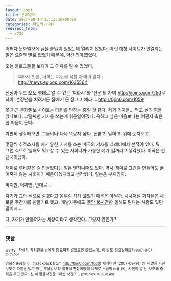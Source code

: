 ```yaml
---
layout: post
title: 문화일보
date: 2007-09-14T13:11:10+09:00
categories: 타인의-이야기
redirect_from:
  - /739
---
```


어쩌다 문화일보에 글을 볼일이 있었는데 열리지 않았다. 이런 대형 사이트가 안열리는 일은 요즘엔 별로 없었기 때문에, 약간 의아했었다.

오늘 블로그들들 보다가 그 이유를 알 수 있었다.

> <a title="찌라시 언론, 너희는 야동을 욕할 자격이 없다" name="1635564"></a>찌라시 언론, 너희는 야동을 욕할 자격이 없다 : <a href="http://news.egloos.com/1635564" target="_blank">http://news.egloos.com/1635564</a>

신정아 누드 보도 행태로 알 수 있는 '찌라시'와 '신문'의 차이 <a href="http://ijoins.com/250" target="_blank">http://ijoins.com/250</a>무놔야, 손장난을 치려거든 집에서 문 잠그고 해라 ... <a href="http://0jin0.com/1059" target="_blank">http://0jin0.com/1059</a>

쯧.지금 문화일보 사이트는 테러를 당하는 중일 것 같다. 저기 기자들... 먹고 살기 힘들었나보다. 그럴싸한 기사를 쓰는게 쉬운일이겠나. 욕하고 싶은 마음보다는 어쩐지 측은한 마음이 든다.

가만히 생각해보면, 그들이나 나나 똑같지 싶다. 돈받고, 일하고. 위에 눈치보고...

몇달씩 추적조사를 해서 알찬 기사를 쓰는 미국의 기자를 테레비에서 본적이 있다. 뭐, 그런 식으로 일해도 먹고살 수 있는 사회니까 가능한 얘기 일꺼라고 생각했다. 미국은 선진국이잖아.

재미로 <a href="http://jinto.pe.kr/223" target="_blank">루비</a>같은 걸 만들었다는 일본 엔지니어도 있다. 역시 재미로 그런걸 만들어도 굶어죽지 않는 사회이기 때문이겠지라고 생각했다. 일본은 부자잖아.

하지만, 어쩌면, 반대로...

자기가 그런 식으로 살겠다고 몸부림 치치 않았기 때문은 아닐까. <a href="http://blog.ohmynews.com/noalchol/187125" target="_blank">시사저널 기자</a>들은 새로운 주간지를 만들기로 했고, 개발자중에도 <a href="http://agile.egloos.com/3584363" target="_blank">주당 16시간</a>만 일해도 된다는 사람도 있단 말이지...

다, 자기가 만들어가는 세상이라고 생각한다. 그렇지 않은가?

* * *

### 댓글



<!--- cmt:1115 --->
<!--- mail: --->
<!--- parent:0 --->

<small class=comment>warry : 자신의 가치관을 남에게 강요하지 말았으면 좋겠는데.. 이 말도 강요일까요? <small>(2007-11-07 15:35:56)</small></small>


<!--- cmt:1116 --->
<!--- mail: --->
<!--- parent:0 --->

<small class=comment>영화진흥공화국 : <!-- ping:1116 ---> (Trackback from <a href='http://0jin0.com/1060'>http://0jin0.com/1060</a>) 패러디안 [2007-09-14] 신 씨 알몸 사진 보도로 파문을 빚고 있는 무놔일보의 이횽식 편집국장이 나체로 노상방뇨를 하는 사진이 발견, 보도돼 충격을 주고 있다. 신 씨 알몸사진을 "이번 사건의 .. <small>(2007-09-14 05:18:49)</small></small>

